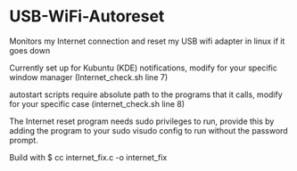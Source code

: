# USB-WiFi-Autoreset
Monitors my Internet connection and reset my USB wifi adapter in linux if it goes down

Currently set up for Kubuntu (KDE) notifications, modify for your specific window manager (Internet_check.sh line 7)

autostart scripts require absolute path to the programs that it calls, modify for your specific case (internet_check.sh line 8)

The Internet reset program needs sudo privileges to run, provide this by adding the program to your sudo visudo config to run without the password prompt.

Build with $ cc internet_fix.c -o internet_fix
